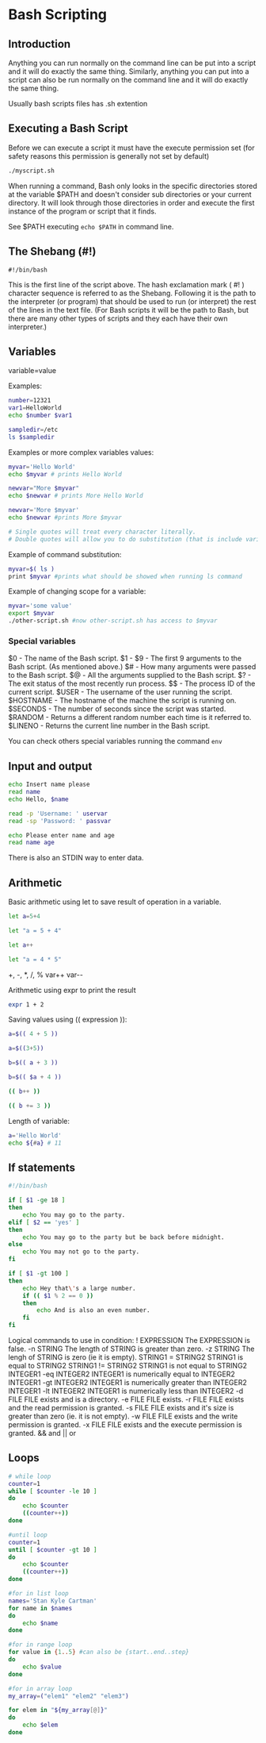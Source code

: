 # Bash Scripting

## Introduction
Anything you can run normally on the command line can be put into a script and it will do exactly the same thing. Similarly, anything you can put into a script can also be run normally on the command line and it will do exactly the same thing.

Usually bash scripts files has .sh extention

## Executing a Bash Script

Before we can execute a script it must have the execute permission set (for safety reasons this permission is generally not set by default)

```bash
./myscript.sh

```

When running a command, Bash only looks in the specific directories stored at the variable $PATH and doesn't consider sub directories or your current directory. It will look through those directories in order and execute the first instance of the program or script that it finds.

See $PATH executing ```echo $PATH``` in command line.

## The Shebang (#!)
```#!/bin/bash```

This is the first line of the script above. The hash exclamation mark ( #! ) character sequence is referred to as the Shebang. Following it is the path to the interpreter (or program) that should be used to run (or interpret) the rest of the lines in the text file. (For Bash scripts it will be the path to Bash, but there are many other types of scripts and they each have their own interpreter.)

## Variables
variable=value

Examples:
```bash
number=12321
var1=HelloWorld
echo $number $var1
```
```bash
sampledir=/etc
ls $sampledir
```

Examples or more complex variables values:
```bash
myvar='Hello World'
echo $myvar # prints Hello World

newvar="More $myvar"
echo $newvar # prints More Hello World

newvar='More $myvar'
echo $newvar #prints More $myvar

# Single quotes will treat every character literally.
# Double quotes will allow you to do substitution (that is include variables within the setting of the value).

```

Example of command substitution:
```bash
myvar=$( ls )
print $myvar #prints what should be showed when running ls command
```

Example of changing scope for a variable:
```bash
myvar='some value'
export $myvar
./other-script.sh #now other-script.sh has access to $myvar
```

### Special variables
$0 - The name of the Bash script.
$1 - $9 - The first 9 arguments to the Bash script. (As mentioned above.)
$# - How many arguments were passed to the Bash script.
$@ - All the arguments supplied to the Bash script.
$? - The exit status of the most recently run process.
$$ - The process ID of the current script.
$USER - The username of the user running the script.
$HOSTNAME - The hostname of the machine the script is running on.
$SECONDS - The number of seconds since the script was started.
$RANDOM - Returns a different random number each time is it referred to.
$LINENO - Returns the current line number in the Bash script.

You can check others special variables running the command ```env```

## Input and output
```bash
echo Insert name please
read name
echo Hello, $name
```

```bash
read -p 'Username: ' uservar
read -sp 'Password: ' passvar
```

```bash
echo Please enter name and age
read name age
```

There is also an STDIN way to enter data.

## Arithmetic
Basic arithmetic using let to save result of operation in a variable.
```bash
let a=5+4

let "a = 5 + 4"

let a++

let "a = 4 * 5"

```
+, -, *, /, %
var++ var--

Arithmetic using expr to print the result
```bash
expr 1 + 2
```

Saving values using (( expression )):
```bash
a=$(( 4 + 5 ))

a=$((3+5))

b=$(( a + 3 ))

b=$(( $a + 4 ))

(( b++ ))

(( b += 3 ))
```

Length of variable:
```bash
a='Hello World'
echo ${#a} # 11
```

## If statements
```bash
#!/bin/bash

if [ $1 -ge 18 ]
then
    echo You may go to the party.
elif [ $2 == 'yes' ]
then
    echo You may go to the party but be back before midnight.
else
    echo You may not go to the party.
fi

if [ $1 -gt 100 ]
then
    echo Hey that\'s a large number.
    if (( $1 % 2 == 0 ))
    then
        echo And is also an even number.
    fi
fi
```
Logical commands to use in condition:
! EXPRESSION	The EXPRESSION is false.
-n STRING	The length of STRING is greater than zero.
-z STRING	The lengh of STRING is zero (ie it is empty).
STRING1 = STRING2	STRING1 is equal to STRING2
STRING1 != STRING2	STRING1 is not equal to STRING2
INTEGER1 -eq INTEGER2	INTEGER1 is numerically equal to INTEGER2
INTEGER1 -gt INTEGER2	INTEGER1 is numerically greater than INTEGER2
INTEGER1 -lt INTEGER2	INTEGER1 is numerically less than INTEGER2
-d FILE	FILE exists and is a directory.
-e FILE	FILE exists.
-r FILE	FILE exists and the read permission is granted.
-s FILE	FILE exists and it's size is greater than zero (ie. it is not empty).
-w FILE	FILE exists and the write permission is granted.
-x FILE	FILE exists and the execute permission is granted.
&& and
|| or

## Loops

```bash
# while loop
counter=1
while [ $counter -le 10 ]
do
    echo $counter
    ((counter++))
done

#until loop
counter=1
until [ $counter -gt 10 ]
do
    echo $counter
    ((counter++))
done

#for in list loop
names='Stan Kyle Cartman'
for name in $names
do
    echo $name
done

#for in range loop
for value in {1..5} #can also be {start..end..step}
do
    echo $value
done

#for in array loop
my_array=("elem1" "elem2" "elem3")

for elem in "${my_array[@]}"
do
    echo $elem
done


```

<!-- ## Cheat Sheet
```bash
./myscript.sh

``` -->